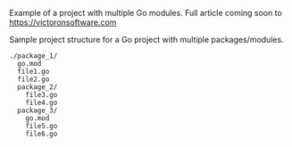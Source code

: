 Example of a project with multiple Go modules.
Full article coming soon to https://victoronsoftware.com

Sample project structure for a Go project with multiple packages/modules.

```plaintext
./package_1/
  go.mod
  file1.go
  file2.go
  package_2/
    file3.go
    file4.go
  package_3/
    go.mod
    file5.go
    file6.go
```